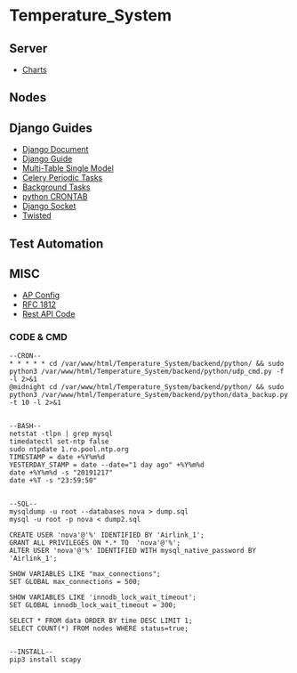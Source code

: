 # Temperature_System


## Server

- [Charts](https://www.chartjs.org/)

## Nodes



## Django Guides
 - [Django Document](https://docs.djangoproject.com/en/3.0/)
 - [Django Guide](https://simpleisbetterthancomplex.com/series/beginners-guide/1.11/)
 - [Multi-Table Single Model](https://stackoverflow.com/questions/5036357/single-django-model-multiple-tables)
 - [Celery Periodic Tasks](https://docs.celeryproject.org/en/latest/userguide/periodic-tasks.html)
 - [Background Tasks](https://django-background-tasks.readthedocs.io/en/latest/)
 - [python CRONTAB](https://pypi.org/project/python-crontab/) 
 - [Django Socket](https://pypi.org/project/django-socket-server/)
 - [Twisted](https://twistedmatrix.com/trac/)


## Test Automation


## MISC
- [AP Config](https://www.diyhobi.com/install-wifi-hotspot-raspberry-pi-ubuntu-mate/)
- [RFC 1812](https://tools.ietf.org/html/rfc1812#section-2)
- [Rest API Code](https://www.restapitutorial.com/httpstatuscodes.html)


### CODE & CMD
```
--CRON--
* * * * * cd /var/www/html/Temperature_System/backend/python/ && sudo python3 /var/www/html/Temperature_System/backend/python/udp_cmd.py -f -l 2>&1
@midnight cd /var/www/html/Temperature_System/backend/python/ && sudo python3 /var/www/html/Temperature_System/backend/python/data_backup.py -t 10 -l 2>&1


--BASH--
netstat -tlpn | grep mysql
timedatectl set-ntp false
sudo ntpdate 1.ro.pool.ntp.org
TIMESTAMP = date +%Y%m%d
YESTERDAY_STAMP = date --date="1 day ago" +%Y%m%d
date +%Y%m%d -s "20191217"
date +%T -s "23:59:50"


--SQL--
mysqldump -u root --databases nova > dump.sql
mysql -u root -p nova < dump2.sql

CREATE USER 'nova'@'%' IDENTIFIED BY 'Airlink_1';
GRANT ALL PRIVILEGES ON *.* TO  'nova'@'%';
ALTER USER 'nova'@'%' IDENTIFIED WITH mysql_native_password BY 'Airlink_1';  

SHOW VARIABLES LIKE "max_connections";
SET GLOBAL max_connections = 500;

SHOW VARIABLES LIKE 'innodb_lock_wait_timeout';
SET GLOBAL innodb_lock_wait_timeout = 300;

SELECT * FROM data ORDER BY time DESC LIMIT 1;
SELECT COUNT(*) FROM nodes WHERE status=true;


--INSTALL--
pip3 install scapy

```